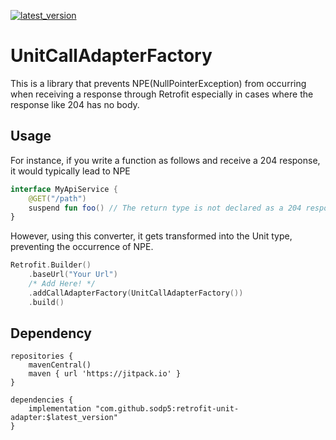 [![latest_version](https://img.shields.io/github/v/release/sodp5/retrofit-unit-adapter?label=latest_version)](https://github.com/sodp5/retrofit-unit-adapter/releases)

# UnitCallAdapterFactory
This is a library that prevents NPE(NullPointerException) from occurring when receiving a response through Retrofit
especially in cases where the response like 204 has no body.

## Usage

For instance, if you write a function as follows and receive a 204 response, it would typically lead to NPE
```kotlin
interface MyApiService {
    @GET("/path")
    suspend fun foo() // The return type is not declared as a 204 response is expected.
}
```

However, using this converter, it gets transformed into the Unit type, preventing the occurrence of NPE.
```kotlin
Retrofit.Builder()
    .baseUrl("Your Url")
    /* Add Here! */
    .addCallAdapterFactory(UnitCallAdapterFactory())
    .build()
```

## Dependency
```
repositories {
    mavenCentral()
    maven { url 'https://jitpack.io' }
}
```

```
dependencies {
    implementation "com.github.sodp5:retrofit-unit-adapter:$latest_version"
}
```
